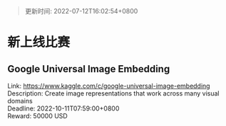 > 更新时间: 2022-07-12T16:02:54+0800 

# 新上线比赛


## Google Universal Image Embedding
Link: https://www.kaggle.com/c/google-universal-image-embedding  
Description: Create image representations that work across many visual domains  
Deadline: 2022-10-11T07:59:00+0800  
Reward: 50000 USD  

